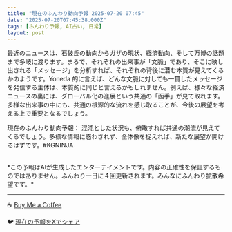 ```yaml
---
title: "現在のふんわり動向予報 2025-07-20 07:45"
date: "2025-07-20T07:45:38.000Z"
tags: [ふんわり予報, AI占い, 日常]
layout: post
---
```


最近のニュースは、石破氏の動向からガザの現状、経済動向、そして万博の話題まで多岐に渡ります。まるで、それぞれの出来事が「文脈」であり、そこに映し出される「メッセージ」を分析すれば、それぞれの背後に潜む本質が見えてくるかのようです。Yoneda 的に言えば、どんな文脈に対しても一貫したメッセージを発信する主体は、本質的に同じと言えるかもしれません。例えば、様々な経済ニュースの裏には、グローバル化の進展という共通の「函手」が見て取れます。多様な出来事の中にも、共通の根源的な流れを感じ取ることが、今後の展望を考える上で重要となるでしょう。

現在のふんわり動向予報：
混沌とした状況も、俯瞰すれば共通の潮流が見えてくるでしょう。多様な情報に惑わされず、全体像を捉えれば、新たな展望が開けるはずです。#KGNINJA

<br>
*この予報はAIが生成したエンターテイメントです。内容の正確性を保証するものではありません。ふんわり一日に４回更新されます。みんなにふんわり拡散希望です。*

---
☕️ [Buy Me a Coffee](https://www.buymeacoffee.com/kgninja)

🐦 [現在の予報をXでシェア](https://twitter.com/intent/tweet?text=%E7%8F%BE%E5%9C%A8%E3%81%AE%E3%81%B5%E3%82%93%E3%82%8F%E3%82%8A%E4%BA%88%E5%A0%B1%3A%20%E3%80%8C%E6%9C%80%E8%BF%91%E3%81%AE%E3%83%8B%E3%83%A5%E3%83%BC%E3%82%B9%E3%81%AF%E3%80%81%E7%9F%B3%E7%A0%B4%E6%B0%8F%E3%81%AE%E5%8B%95%E5%90%91%E3%81%8B%E3%82%89%E3%82%AC%E3%82%B6%E3%81%AE%E7%8F%BE%E7%8A%B6%E3%80%81%E7%B5%8C%E6%B8%88%E5%8B%95%E5%90%91%E3%80%81%E3%81%9D%E3%81%97%E3%81%A6%E4%B8%87%E5%8D%9A%E3%81%AE%E8%A9%B1%E9%A1%8C%E3%81%BE%E3%81%A7%E5%A4%9A%E5%B2%90%E3%81%AB%E6%B8%A1%E3%82%8A%E3%81%BE%E3%81%99%E3%80%82%E3%80%8D%23KGNINJA%20%E7%B6%9A%E3%81%8D%E3%81%AF%E3%83%96%E3%83%AD%E3%82%B0%E3%81%A7%EF%BC%81%F0%9F%91%87&url=https%3A%2F%2Fkg-ninja.github.io%2FFunwariyoso%2F)
